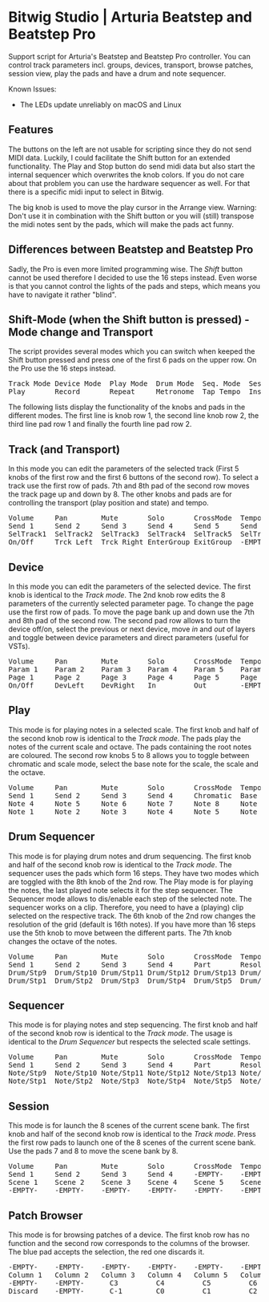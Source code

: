# Bitwig Studio | Arturia Beatstep and Beatstep Pro

Support script for Arturia's Beatstep and Beatstep Pro controller. You can control track parameters incl. groups, devices, transport, browse patches, session view, play the pads and have a drum and note sequencer.

Known Issues:
- The LEDs update unreliably on macOS and Linux

## Features

The buttons on the left are not usable for scripting since they do not send MIDI data. Luckily, I could facilitate the Shift button for an extended functionality.
The Play and Stop button do send midi data but also start the internal sequencer which overwrites the knob colors.
If you do not care about that problem you can use the hardware sequencer as well. For that there is a specific midi input to select in Bitwig.

The big knob is used to move the play cursor in the Arrange view.
Warning: Don't use it in combination with the Shift button or you will (still) transpose the midi notes sent by the pads, which will make the pads act funny.

## Differences between Beatstep and Beatstep Pro

Sadly, the Pro is even more limited programming wise. The _Shift_ button cannot be used therefore I decided to use the 16 steps instead.
Even worse is that you cannot control the lights of the pads and steps, which means you have to navigate it rather "blind".

## Shift-Mode (when the Shift button is pressed) - Mode change and Transport

The script provides several modes which you can switch when keeped the Shift button pressed and press one of the first 6 pads on the upper row.
On the Pro use the 16 steps instead.

<pre>Track Mode Device Mode  Play Mode  Drum Mode  Seq. Mode  Session Mode        -EMPTY-            Open VST
Play       Record       Repeat     Metronome  Tap Tempo  Insert Dev. Before  Insert Dev. After  Browser</pre>

The following lists display the functionality of the knobs and pads in the different modes.
The first line is knob row 1, the second line knob row 2, the third line pad row 1 and finally the fourth line pad row 2.

## Track (and Transport)

In this mode you can edit the parameters of the selected track (First 5 knobs of the first row
and the first 6 buttons of the second row). To select a track use the first row of pads.
7th and 8th pad of the second row moves the track page up and down by 8.
The other knobs and pads are for controlling the transport (play position and state) and tempo.

<pre>Volume     Pan        Mute       Solo       CrossMode  Tempo      PlayCursr  MasterVol
Send 1     Send 2     Send 3     Send 4     Send 5     Send 6     -EMPTY-    Crossfade
SelTrack1  SelTrack2  SelTrack3  SelTrack4  SelTrack5  SelTrack6  SelTrack7  SelTrack8
On/Off     Trck Left  Trck Right EnterGroup ExitGroup  -EMPTY-    Bank Down  Bank Up</pre>

## Device

In this mode you can edit the parameters of the selected device.
The first knob is identical to the *Track mode*.
The 2nd knob row edits the 8 parameters of the currently selected parameter page.
To change the page use the first row of pads.
To move the page bank up and down use the 7th and 8th pad of the second row.
The second pad row allows to turn the device off/on, select the previous or next device,
move *in* and *out* of layers and toggle between device parameters and direct parameters (useful for VSTs).

<pre>Volume     Pan        Mute       Solo       CrossMode  Tempo      PlayCursr  MasterVol
Param 1    Param 2    Param 3    Param 4    Param 5    Param 6    Param 7    Param 8
Page 1     Page 2     Page 3     Page 4     Page 5     Page 6     Page 7     Page 8
On/Off     DevLeft    DevRight   In         Out        -EMPTY-    PageBnkDn  PageBnkUp</pre>

## Play

This mode is for playing notes in a selected scale. The first knob and half of the second knob row is identical to the *Track mode*. The pads play the notes of the current scale and octave. The pads containing the root notes are coloured. The second row knobs 5 to 8 allows you to toggle between chromatic and scale mode, select the base note for the scale, the scale and the octave.

<pre>Volume     Pan        Mute       Solo       CrossMode  Tempo      PlayCursr  MasterVol
Send 1     Send 2     Send 3     Send 4     Chromatic  Base Note  Scale      Octave
Note 4     Note 5     Note 6     Note 7     Note 8     Note 9     Note 10    Note 11
Note 1     Note 2     Note 3     Note 4     Note 5     Note 6     Note 7     Note 8</pre>

## Drum Sequencer

This mode is for playing drum notes and drum sequencing. The first knob and half of the second knob row is identical to the *Track mode*.
The sequencer uses the pads which form 16 steps. They have two modes which are toggled with the 8th knob of the 2nd row. The Play mode is for playing the notes, the last played note selects it for the step sequencer. The Sequencer mode allows to dis/enable each step of the 
selected note.
The sequencer works on a clip. Therefore, you need to have a (playing) clip selected on the respective track.
The 6th knob of the 2nd row changes the resolution of the grid (default is 16th notes). If you have more than 16 steps use the 5th knob to move between the different parts.
The 7th knob changes the octave of the notes.

<pre>Volume     Pan        Mute       Solo       CrossMode  Tempo      PlayCursr  MasterVol
Send 1     Send 2     Send 3     Send 4     Part       Resolution Up/Down    Play/Seq
Drum/Stp9  Drum/Stp10 Drum/Stp11 Drum/Stp12 Drum/Stp13 Drum/Stp14 Drum/Stp15 Drum/Stp16
Drum/Stp1  Drum/Stp2  Drum/Stp3  Drum/Stp4  Drum/Stp5  Drum/Stp6  Drum/Stp7  Drum/Stp8</pre>

## Sequencer

This mode is for playing notes and step sequencing. The first knob and half of the second knob row is identical to the *Track mode*.
The usage is identical to the *Drum Sequencer* but respects the selected scale settings.

<pre>Volume     Pan        Mute       Solo       CrossMode  Tempo      PlayCursr  MasterVol
Send 1     Send 2     Send 3     Send 4     Part       Resolution Up/Down    Play/Seq
Note/Stp9  Note/Stp10 Note/Stp11 Note/Stp12 Note/Stp13 Note/Stp14 Note/Stp15 Note/Stp16
Note/Stp1  Note/Stp2  Note/Stp3  Note/Stp4  Note/Stp5  Note/Stp6  Note/Stp7  Note/Stp8</pre>

## Session

This mode is for launch the 8 scenes of the current scene bank. The first knob and half of the second knob row is identical to the *Track mode*.
Press the first row pads to launch one of the 8 scenes of the current scene bank. Use the pads 7 and 8 to move the scene bank by 8.

<pre>Volume     Pan        Mute       Solo       CrossMode  Tempo      PlayCursr  MasterVol
Send 1     Send 2     Send 3     Send 4     -EMPTY-    -EMPTY-    -EMPTY-    -EMPTY-
Scene 1    Scene 2    Scene 3    Scene 4    Scene 5    Scene 6    Scene 7    Scene 8
-EMPTY-    -EMPTY-    -EMPTY-    -EMPTY-    -EMPTY-    -EMPTY-    SBankDown  SBankUp</pre>

## Patch Browser

This mode is for browsing patches of a device. The first knob row has no function and the second row corresponds to the columns of the browser. The blue pad accepts the selection, the red one discards it.

<pre>-EMPTY-    -EMPTY-    -EMPTY-    -EMPTY-    -EMPTY-    -EMPTY-    -EMPTY-    -EMPTY-
Column 1   Column 2   Column 3   Column 4   Column 5   Column 6   -EMPTY-    Patch
-EMPTY-    -EMPTY-      C3         C4         C5         C6       -EMPTY-    -EMPTY-
Discard    -EMPTY-      C-1        C0         C1         C2       -EMPTY-    Accept</pre>
